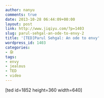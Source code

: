 ```yaml
---
author: nanyu
comments: true
date: 2013-10-28 06:44:09+00:00
layout: post
link: http://www.jiqiyu.com/?p=1403
slug: parul-sehgal-an-ode-to-envy-2
title: '[TED]Parul Sehgal: An ode to envy'
wordpress_id: 1403
categories:
- 杂
tags:
- envy
- jealous
- TED
- video
---
```


[ted id=1852 height=360 width=640] 
